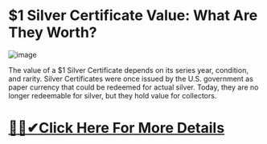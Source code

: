 # $1 Silver Certificate Value: What Are They Worth?

 ![image](https://github.com/user-attachments/assets/e7063d0d-32f5-456f-9349-266f2f6382dc)


The value of a $1 Silver Certificate depends on its series year, condition, and rarity. Silver Certificates were once issued by the U.S. government as paper currency that could be redeemed for actual silver. Today, they are no longer redeemable for silver, but they hold value for collectors.

# [🎉🚀✔Click Here For More Details](https://cryptonews.icu/1-silver-certificate-value/)
